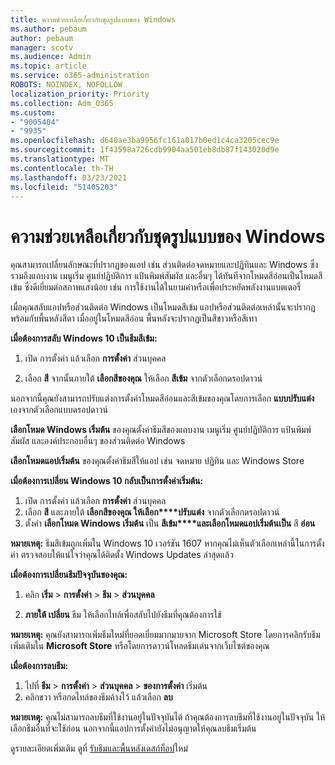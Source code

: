 ```yaml
---
title: ความช่วยเหลือเกี่ยวกับชุดรูปแบบของ Windows
ms.author: pebaum
author: pebaum
manager: scotv
ms.audience: Admin
ms.topic: article
ms.service: o365-administration
ROBOTS: NOINDEX, NOFOLLOW
localization_priority: Priority
ms.collection: Adm_O365
ms.custom:
- "9005404"
- "9935"
ms.openlocfilehash: d640ae3ba9956fc161a017b0ed1c4ca3205cec9e
ms.sourcegitcommit: 1f43598a726cdb9904aa501eb8db87f143020d9e
ms.translationtype: MT
ms.contentlocale: th-TH
ms.lasthandoff: 03/23/2021
ms.locfileid: "51405203"
---
```

# <a name="help-with-windows-themes"></a>ความช่วยเหลือเกี่ยวกับชุดรูปแบบของ Windows

คุณสามารถเปลี่ยนลักษณะที่ปรากฏของแอป เช่น ส่วนติดต่อจดหมายและปฏิทินและ Windows ซึ่งรวมถึงแถบงาน เมนูเริ่ม ศูนย์ปฏิบัติการ แป้นพิมพ์สัมผัส และอื่นๆ ได้ทันทีจากโหมดสีอ่อนเป็นโหมดสีเข้ม ซึ่งดีเยี่ยมต่อสภาพแสงน้อย เช่น การใช้งานได้ในยามค่าหรือเพื่อประหยัดพลังงานแบตเตอรี่  

เมื่อคุณสลับแอปหรือส่วนติดต่อ Windows เป็นโหมดสีเข้ม แอปหรือส่วนติดต่อเหล่านั้นจะปรากฏพร้อมกับพื้นหลังสีดา เมื่ออยู่ในโหมดสีอ่อน พื้นหลังจะปรากฏเป็นสีขาวหรือสีเทา
 
**เมื่อต้องการสลับ Windows 10 เป็นธีมสีเข้ม:**

1. เปิด การตั้งค่า แล้วเลือก **การตั้งค่า** ส่วนบุคคล
  
1. เลือก **สี** จากนั้นภายใต้ **เลือกสีของคุณ** ให้เลือก **สีเข้ม** จากตัวเลือกดรอปดาวน์

นอกจากนี้คุณยังสามารถปรับแต่งการตั้งค่าโหมดสีอ่อนและสีเข้มของคุณโดยการเลือก **แบบปรับแต่ง** เองจากตัวเลือกแบบดรอปดาวน์

**เลือกโหมด Windows เริ่มต้น** ของคุณตั้งค่าธีมสีของแถบงาน เมนูเริ่ม ศูนย์ปฏิบัติการ แป้นพิมพ์สัมผัส และองค์ประกอบอื่นๆ ของส่วนติดต่อ Windows  

**เลือกโหมดแอปเริ่มต้น** ของคุณตั้งค่าธีมสีให้แอป เช่น จดหมาย ปฏิทิน และ Windows Store
 
**เมื่อต้องการเปลี่ยน Windows 10 กลับเป็นการตั้งค่าเริ่มต้น:**

1. เปิด การตั้งค่า แล้วเลือก **การตั้งค่า** ส่วนบุคคล  
1. เลือก **สี** และภายใต้ **เลือกสีของคุณ ให้เลือก****ปรับแต่ง** จากตัวเลือกดรอปดาวน์  
1. ตั้งค่า **เลือกโหมด Windows เริ่มต้น** เป็น **สีเข้ม****และเลือกโหมดแอปเริ่มต้นเป็น** สี **อ่อน**

**หมายเหตุ:** ธีมสีเข้มถูกเพิ่มใน Windows 10 เวอร์ชัน 1607 หากคุณไม่เห็นตัวเลือกเหล่านี้ในการตั้งค่า ตรวจสอบให้แน่ใจว่าคุณได้ติดตั้ง Windows Updates ล่าสุดแล้ว

**เมื่อต้องการเปลี่ยนธีมปัจจุบันของคุณ:**

1. คลิก **เริ่ม**  >  **การตั้งค่า**  >  **ธีม**  >  **ส่วนบุคคล**  

1. **ภายใต้ เปลี่ยน** ธีม ให้เลือกไทล์เพื่อสลับไปยังธีมที่คุณต้องการใช้ 

**หมายเหตุ:** คุณยังสามารถเพิ่มธีมใหม่ที่ยอดเยี่ยมมากมายจาก Microsoft Store โดยการคลิกรับธีมเพิ่มเติมใน **Microsoft Store** หรือโดยการดาวน์โหลดธีมเด่นจากเว็บไซต์ของคุณ

**เมื่อต้องการลบธีม:**

1. ไปที่ **ธีม**  >  **การตั้งค่า**  >  **ส่วนบุคคล**  >  **ของการตั้งค่า** เริ่มต้น 
1. คลิกขวา หรือกดไทล์ของธีมค้างไว้ แล้วเลือก **ลบ** 

**หมายเหตุ:** คุณไม่สามารถลบธีมที่ใช้งานอยู่ในปัจจุบันได้ ถ้าคุณต้องการลบธีมที่ใช้งานอยู่ในปัจจุบัน ให้เลือกธีมอื่นที่จะใช้ก่อน นอกจากนี้แอปการตั้งค่ายังไม่อนุญาตให้คุณลบธีมเริ่มต้น

ดูรายละเอียดเพิ่มเติม ดูที่ [รับธีมและพื้นหลังเดสก์ท็อป](https://support.microsoft.com/windows/get-new-themes-and-desktop-backgrounds-09e3e0a6-02e3-5ecd-22a1-5d048e3cb0d3)ใหม่
